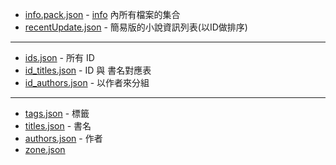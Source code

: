
- [info.pack.json](info.pack.json) - [info](info) 內所有檔案的集合
- [recentUpdate.json](recentUpdate.json) - 簡易版的小說資訊列表(以ID做排序)

---

- [ids.json](ids.json) - 所有 ID
- [id_titles.json](id_titles.json) - ID 與 書名對應表
- [id_authors.json](id_authors.json) - 以作者來分組

---

- [tags.json](tags.json) - 標籤
- [titles.json](titles.json) - 書名
- [authors.json](authors.json) - 作者
- [zone.json](zone.json)
